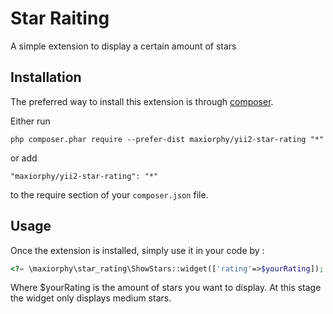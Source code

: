 Star Raiting
============
A simple extension to display a certain amount of stars

Installation
------------

The preferred way to install this extension is through [composer](http://getcomposer.org/download/).

Either run

```
php composer.phar require --prefer-dist maxiorphy/yii2-star-rating "*"
```

or add

```
"maxiorphy/yii2-star-rating": "*"
```

to the require section of your `composer.json` file.


Usage
-----

Once the extension is installed, simply use it in your code by  :

```php
<?= \maxiorphy\star_rating\ShowStars::widget(['rating'=>$yourRating]); ?>
```
 Where $yourRating is the amount of stars you want to display. At this stage the widget only displays medium stars.